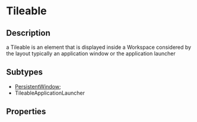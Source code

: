 # Tileable

## Description

a Tileable is an element that is displayed inside a Workspace considered by the layout typically an application window or the application launcher

## Subtypes

- [PersistentWindow](persistent_window.md);
- TileableApplicationLauncher

## Properties
